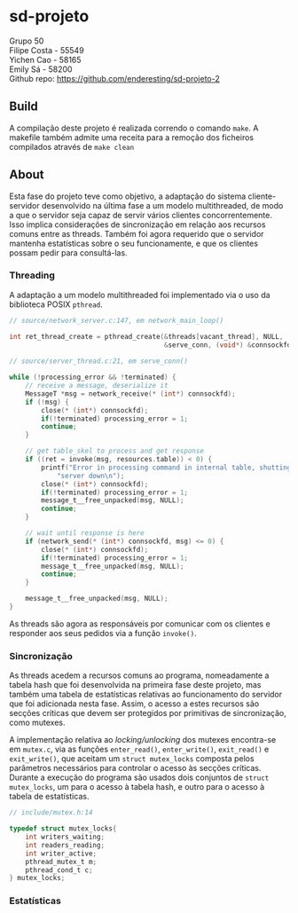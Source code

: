 # sd-projeto
Grupo 50 <br>
Filipe Costa - 55549 <br>
Yichen Cao - 58165 <br>
Emily Sá - 58200 <br>
Github repo: https://github.com/enderesting/sd-projeto-2

## Build
A compilação deste projeto é realizada correndo o comando `make`. A makefile também admite uma receita para a remoção dos ficheiros compilados através de `make clean`

## About

Esta fase do projeto teve como objetivo, a adaptação do sistema cliente-servidor
desenvolvido na última fase a um modelo multithreaded, de modo a que o servidor
seja capaz de servir vários clientes concorrentemente. Isso implica considerações
de sincronização em relação aos recursos comuns entre as threads. Também foi agora 
requerido que o servidor mantenha estatísticas sobre o seu funcionamente, e que 
os clientes possam pedir para consultá-las.

### Threading

A adaptação a um modelo multithreaded foi implementado via o uso da biblioteca
POSIX `pthread`. 

```c
// source/network_server.c:147, em network_main_loop()

int ret_thread_create = pthread_create(&threads[vacant_thread], NULL, 
                                       &serve_conn, (void*) &connsockfd);
                                       
// source/server_thread.c:21, em serve_conn()

while (!processing_error && !terminated) {
    // receive a message, deserialize it
    MessageT *msg = network_receive(* (int*) connsockfd);
    if (!msg) {
        close(* (int*) connsockfd);
        if(!terminated) processing_error = 1;
        continue;
    }

    // get table_skel to process and get response
    if ((ret = invoke(msg, resources.table)) < 0) {
        printf("Error in processing command in internal table, shutting "
            "server down\n");
        close(* (int*) connsockfd);
        if(!terminated) processing_error = 1;
        message_t__free_unpacked(msg, NULL);
        continue;
    }

    // wait until response is here
    if (network_send(* (int*) connsockfd, msg) <= 0) {
        close(* (int*) connsockfd);
        if(!terminated) processing_error = 1;
        message_t__free_unpacked(msg, NULL);
        continue;
    }

    message_t__free_unpacked(msg, NULL);
}
```

As threads são agora as responsáveis por comunicar com os clientes e responder
aos seus pedidos via a função `invoke()`.

### Sincronização

As threads acedem a recursos comuns ao programa, nomeadamente a tabela hash que 
foi desenvolvida na primeira fase deste projeto, mas também uma tabela de estatísticas 
relativas ao funcionamento do servidor que foi adicionada nesta fase. Assim, o acesso 
a estes recursos são secções críticas que devem ser protegidos por primitivas de sincronização,
como mutexes.

A implementação relativa ao _locking/unlocking_ dos mutexes encontra-se em `mutex.c`, via as 
funções `enter_read()`, `enter_write()`, `exit_read()` e `exit_write()`, que aceitam um `struct mutex_locks` 
composta pelos parâmetros necessários para controlar o acesso às secções críticas. Durante a execução
do programa são usados dois conjuntos de `struct mutex_locks`, um para o acesso à tabela hash, e outro para o acesso
à tabela de estatísticas.

```c
// include/mutex.h:14

typedef struct mutex_locks{
    int writers_waiting;
    int readers_reading;
    int writer_active;
    pthread_mutex_t m;
    pthread_cond_t c;
} mutex_locks;
```

### Estatísticas

